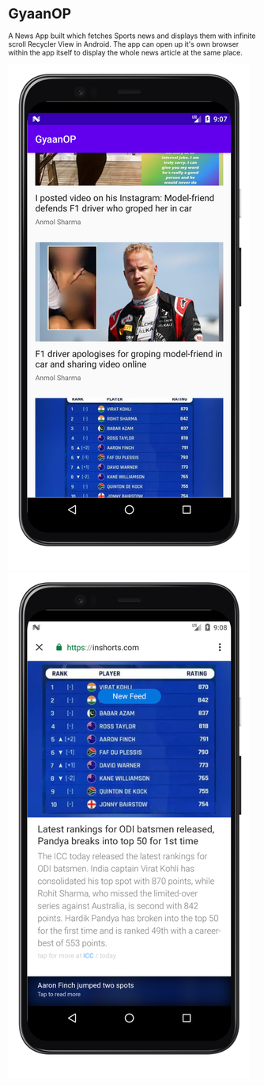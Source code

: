 # GyaanOP

A News App built which fetches Sports news and displays them with infinite scroll Recycler View in Android. The app can open up it's own browser within the app itself to display the whole news article at the same place.

<div class = "screenshots">
  <img src = "https://github.com/arnoob16/GyaanOP/blob/master/Screenshots/homepage.png" >
  <img src = "https://github.com/arnoob16/GyaanOP/blob/master/Screenshots/inbuilt%20webview.png">
</div>
